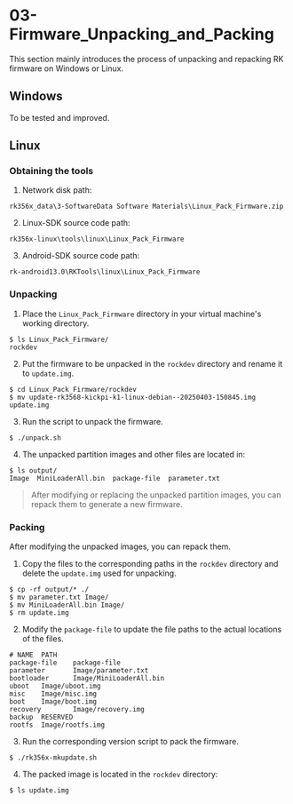 # 03-Firmware_Unpacking_and_Packing

This section mainly introduces the process of unpacking and repacking RK firmware on Windows or Linux.

## Windows

To be tested and improved.

## Linux

### Obtaining the tools
1. Network disk path:
```
rk356x_data\3-SoftwareData Software Materials\Linux_Pack_Firmware.zip
```
2. Linux-SDK source code path:
```
rk356x-linux\tools\linux\Linux_Pack_Firmware
```
3. Android-SDK source code path:
```
rk-android13.0\RKTools\linux\Linux_Pack_Firmware
```

### Unpacking
1. Place the `Linux_Pack_Firmware` directory in your virtual machine's working directory.
```shell
$ ls Linux_Pack_Firmware/
rockdev
```
2. Put the firmware to be unpacked in the `rockdev` directory and rename it to `update.img`.
```shell
$ cd Linux_Pack_Firmware/rockdev
$ mv update-rk3568-kickpi-k1-linux-debian--20250403-150845.img update.img
```
3. Run the script to unpack the firmware.
```shell
$ ./unpack.sh
```
4. The unpacked partition images and other files are located in:
```shell
$ ls output/
Image  MiniLoaderAll.bin  package-file  parameter.txt
```
> After modifying or replacing the unpacked partition images, you can repack them to generate a new firmware.

### Packing
After modifying the unpacked images, you can repack them.
1. Copy the files to the corresponding paths in the `rockdev` directory and delete the `update.img` used for unpacking.
```shell
$ cp -rf output/* ./ 
$ mv parameter.txt Image/
$ mv MiniLoaderAll.bin Image/
$ rm update.img
```
2. Modify the `package-file` to update the file paths to the actual locations of the files.
```
# NAME  PATH
package-file    package-file
parameter       Image/parameter.txt
bootloader      Image/MiniLoaderAll.bin
uboot   Image/uboot.img
misc    Image/misc.img
boot    Image/boot.img
recovery        Image/recovery.img
backup  RESERVED
rootfs  Image/rootfs.img
```
3. Run the corresponding version script to pack the firmware.
```shell
$ ./rk356x-mkupdate.sh
```
4. The packed image is located in the `rockdev` directory:
```shell
$ ls update.img
```